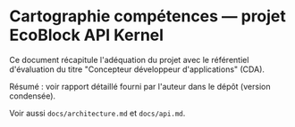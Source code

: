 # Cartographie compétences — projet EcoBlock API Kernel

Ce document récapitule l'adéquation du projet avec le référentiel d'évaluation du titre "Concepteur développeur d'applications" (CDA).

Résumé : voir rapport détaillé fourni par l'auteur dans le dépôt (version condensée).

Voir aussi `docs/architecture.md` et `docs/api.md`.
